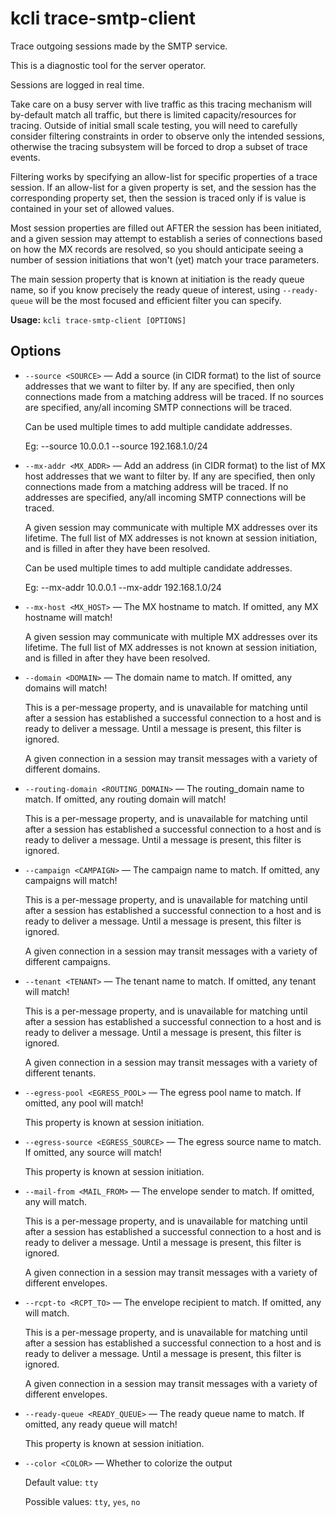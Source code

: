 # kcli trace-smtp-client


Trace outgoing sessions made by the SMTP service.

This is a diagnostic tool for the server operator.

Sessions are logged in real time.

Take care on a busy server with live traffic as this tracing mechanism will by-default match all traffic, but there is limited capacity/resources for tracing.  Outside of initial small scale testing, you will need to carefully consider filtering constraints in order to observe only the intended sessions, otherwise the tracing subsystem will be forced to drop a subset of trace events.

Filtering works by specifying an allow-list for specific properties of a trace session. If an allow-list for a given property is set, and the session has the corresponding property set, then the session is traced only if is value is contained in your set of allowed values.

Most session properties are filled out AFTER the session has been initiated, and a given session may attempt to establish a series of connections based on how the MX records are resolved, so you should anticipate seeing a number of session initiations that won't (yet) match your trace parameters.

The main session property that is known at initiation is the ready queue name, so if you know precisely the ready queue of interest, using `--ready-queue` will be the most focused and efficient filter you can specify.


**Usage:** `kcli trace-smtp-client [OPTIONS]`

## Options


* `--source <SOURCE>` — Add a source (in CIDR format) to the list of source addresses that we want to filter by. If any are specified, then only connections made from a matching address will be traced. If no sources are specified, any/all incoming SMTP connections will be traced.

     Can be used multiple times to add multiple candidate addresses.

     Eg: --source 10.0.0.1 --source 192.168.1.0/24

* `--mx-addr <MX_ADDR>` — Add an address (in CIDR format) to the list of MX host addresses that we want to filter by. If any are specified, then only connections made from a matching address will be traced. If no addresses are specified, any/all incoming SMTP connections will be traced.

     A given session may communicate with multiple MX addresses over its lifetime. The full list of MX addresses is not known at session initiation, and is filled in after they have been resolved.

     Can be used multiple times to add multiple candidate addresses.

     Eg: --mx-addr 10.0.0.1 --mx-addr 192.168.1.0/24

* `--mx-host <MX_HOST>` — The MX hostname to match. If omitted, any MX hostname will match!

     A given session may communicate with multiple MX addresses over its lifetime. The full list of MX addresses is not known at session initiation, and is filled in after they have been resolved.

* `--domain <DOMAIN>` — The domain name to match. If omitted, any domains will match!

     This is a per-message property, and is unavailable for matching until after a session has established a successful connection to a host and is ready to deliver a message. Until a message is present, this filter is ignored.

     A given connection in a session may transit messages with a variety of different domains.

* `--routing-domain <ROUTING_DOMAIN>` — The routing_domain name to match. If omitted, any routing domain will match!

     This is a per-message property, and is unavailable for matching until after a session has established a successful connection to a host and is ready to deliver a message. Until a message is present, this filter is ignored.

* `--campaign <CAMPAIGN>` — The campaign name to match. If omitted, any campaigns will match!

     This is a per-message property, and is unavailable for matching until after a session has established a successful connection to a host and is ready to deliver a message. Until a message is present, this filter is ignored.

     A given connection in a session may transit messages with a variety of different campaigns.

* `--tenant <TENANT>` — The tenant name to match. If omitted, any tenant will match!

     This is a per-message property, and is unavailable for matching until after a session has established a successful connection to a host and is ready to deliver a message. Until a message is present, this filter is ignored.

     A given connection in a session may transit messages with a variety of different tenants.

* `--egress-pool <EGRESS_POOL>` — The egress pool name to match. If omitted, any pool will match!

     This property is known at session initiation.

* `--egress-source <EGRESS_SOURCE>` — The egress source name to match. If omitted, any source will match!

     This property is known at session initiation.

* `--mail-from <MAIL_FROM>` — The envelope sender to match. If omitted, any will match.

     This is a per-message property, and is unavailable for matching until after a session has established a successful connection to a host and is ready to deliver a message. Until a message is present, this filter is ignored.

     A given connection in a session may transit messages with a variety of different envelopes.

* `--rcpt-to <RCPT_TO>` — The envelope recipient to match. If omitted, any will match.

     This is a per-message property, and is unavailable for matching until after a session has established a successful connection to a host and is ready to deliver a message. Until a message is present, this filter is ignored.

     A given connection in a session may transit messages with a variety of different envelopes.

* `--ready-queue <READY_QUEUE>` — The ready queue name to match. If omitted, any ready queue will match!

     This property is known at session initiation.

* `--color <COLOR>` — Whether to colorize the output

    Default value: `tty`

    Possible values: `tty`, `yes`, `no`




